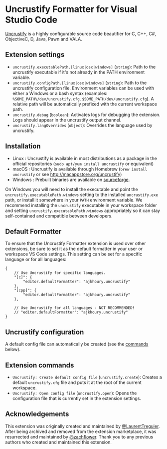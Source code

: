 # Uncrustify Formatter for Visual Studio Code

[Uncrustify](https://github.com/uncrustify/uncrustify) is a highly configurable source code beautifier for C, C++, C#, ObjectiveC, D, Java, Pawn and VALA.

## Extension settings

* `uncrustify.executablePath.[linux|osx|windows]` (`string`): Path to the uncrustify executable if it's not already in the PATH environment variable.
* `uncrustify.configPath.[linux|osx|windows]` (`string`): Path to the uncrustify configuration file. Environment variables can be used with either a Windows or a bash syntax (examples: `%SOME_PATH%/dev/uncrustify.cfg`, `$SOME_PATH/dev/uncrustify.cfg`). A relative path will be automatically prefixed with the current workspace path.
* `uncrustify.debug` (`boolean`): Activates logs for debugging the extension. Logs should appear in the uncrustify output channel.
* `uncrustify.langOverrides` (`object`): Overrides the language used by uncrustify.

## Installation

- Linux : Uncrustify is available in most distributions as a package in the official repositories (`sudo apt/yum install uncrustify` or equivalent)
- macOS : Uncrustify is available through Homebrew (`brew install uncrustify` or see http://macappstore.org/uncrustify)
- Windows : Prebuilt binaries are available on [sourceforge](https://sourceforge.net/projects/uncrustify/files).

On Windows you will need to install the executable and point the `uncrustify.executablePath.windows` setting to the installed `uncrustify.exe` path, or install it somewhere in your `PATH` environment variable. We recommend installing the `uncrustify` executable in your workspace folder and setting `uncrustify.executablePath.windows` appropriately so it can stay self-contained and compatible between developers.

## Default Formatter

To ensure that the Uncrustify Formatter extension is used over other extensions, be sure to set it as the default formatter in your user or workspace VS Code settings. This setting can be set for a specific language or for all languages:

    {
        // Use Uncrustify for specific languages.
        "[c]": {
            "editor.defaultFormatter": "ajkhoury.uncrustify"
        },
        "[cpp]": {
            "editor.defaultFormatter": "ajkhoury.uncrustify"
        },

        // Use Uncrustify for all languages - NOT RECOMMENDED!
        // "editor.defaultFormatter": "ajkhoury.uncrustify"
    }

## Uncrustify configuration

A default config file can automatically be created (see the [commands](#extension-commands) below).

## Extension commands

* `Uncrustify: Create default config file` (`uncrustify.create`): Creates a default `uncrustify.cfg` file and puts it at the root of the current workspace.
* `Uncrustify: Open config file` (`uncrustify.open`): Opens the configuration file that is currently set in the extension settings.

## Acknowledgements

This extension was originally created and maintained by [@LaurentTreguier](https://github.com/LaurentTreguier). After being archived and removed from the extension marketplace, it was resurrected and maintained by [@zachflower](https://github.com/zachflower). Thank you to any previous authors who created and maintained this extension.
